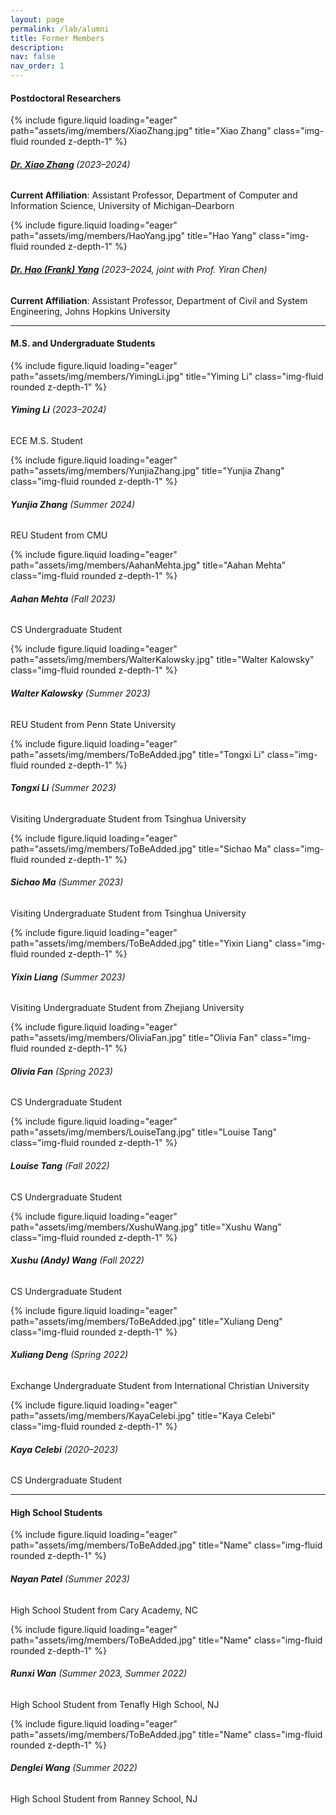 ```yaml
---
layout: page
permalink: /lab/alumni
title: Former Members
description:
nav: false
nav_order: 1
---
```


#### **Postdoctoral Researchers**

<div class="row">
    <div class="col-sm-2">
        {% include figure.liquid loading="eager" path="assets/img/members/XiaoZhang.jpg" title="Xiao Zhang" class="img-fluid rounded z-depth-1" %}
    </div>
    <div class="col-sm-4">
        <h6><strong>
            <a href="https://www.zhangxiao.me/" target="_blank" rel="noopener noreferrer">Dr. Xiao Zhang</a>
        </strong> (2023&ndash;2024)</h6>
        <p><strong>Current Affiliation</strong>: Assistant Professor, Department of Computer and Information Science, University of Michigan&ndash;Dearborn</p>
    </div>
    <div class="col-sm-2">
        {% include figure.liquid loading="eager" path="assets/img/members/HaoYang.jpg" title="Hao Yang" class="img-fluid rounded z-depth-1" %}
    </div>
    <div class="col-sm-4">
        <h6><strong>
            <a href="https://www.haofrankyang.net/" target="_blank" rel="noopener noreferrer">Dr. Hao (Frank) Yang</a>
        </strong> (2023&ndash;2024, joint with Prof. Yiran Chen)</h6>
        <p><strong>Current Affiliation</strong>: Assistant Professor, Department of Civil and System Engineering, Johns Hopkins University</p>
    </div>
</div>

---

#### **M.S. and Undergraduate Students**

<div class="row">
    <div class="col-sm-2">
        {% include figure.liquid loading="eager" path="assets/img/members/YimingLi.jpg" title="Yiming Li" class="img-fluid rounded z-depth-1" %}
    </div>
    <div class="col-sm-4">
        <h6><strong>Yiming Li</strong> (2023&ndash;2024)</h6>
        <p>ECE M.S. Student</p>
    </div>
    <div class="col-sm-2">
        {% include figure.liquid loading="eager" path="assets/img/members/YunjiaZhang.jpg" title="Yunjia Zhang" class="img-fluid rounded z-depth-1" %}
    </div>
    <div class="col-sm-4">
        <h6><strong>Yunjia Zhang</strong> (Summer 2024)</h6>
        <p>REU Student from CMU</p>
    </div>
</div>

<div class="row">
    <div class="col-sm-2">
        {% include figure.liquid loading="eager" path="assets/img/members/AahanMehta.jpg" title="Aahan Mehta" class="img-fluid rounded z-depth-1" %}
    </div>
    <div class="col-sm-4">
        <h6><strong>Aahan Mehta</strong> (Fall 2023)</h6>
        <p>CS Undergraduate Student</p>
    </div>
    <div class="col-sm-2">
        {% include figure.liquid loading="eager" path="assets/img/members/WalterKalowsky.jpg" title="Walter Kalowsky" class="img-fluid rounded z-depth-1" %}
    </div>
    <div class="col-sm-4">
        <h6><strong>Walter Kalowsky</strong> (Summer 2023)</h6>
        <p>REU Student from Penn State University</p>
    </div>
</div>

<div class="row">
    <div class="col-sm-2">
        {% include figure.liquid loading="eager" path="assets/img/members/ToBeAdded.jpg" title="Tongxi Li" class="img-fluid rounded z-depth-1" %}
    </div>
    <div class="col-sm-4">
        <h6><strong>Tongxi Li</strong> (Summer 2023)</h6>
        <p>Visiting Undergraduate Student from Tsinghua University</p>
    </div>
    <div class="col-sm-2">
        {% include figure.liquid loading="eager" path="assets/img/members/ToBeAdded.jpg" title="Sichao Ma" class="img-fluid rounded z-depth-1" %}
    </div>
    <div class="col-sm-4">
        <h6><strong>Sichao Ma</strong> (Summer 2023)</h6>
        <p>Visiting Undergraduate Student from Tsinghua University</p>
    </div>
    <div class="col-sm-2">
        {% include figure.liquid loading="eager" path="assets/img/members/ToBeAdded.jpg" title="Yixin Liang" class="img-fluid rounded z-depth-1" %}
    </div>
    <div class="col-sm-4">
        <h6><strong>Yixin Liang</strong> (Summer 2023)</h6>
        <p>Visiting Undergraduate Student from Zhejiang University</p>
    </div>
    <div class="col-sm-2">
        {% include figure.liquid loading="eager" path="assets/img/members/OliviaFan.jpg" title="Olivia Fan" class="img-fluid rounded z-depth-1" %}
    </div>
    <div class="col-sm-4">
        <h6><strong>Olivia Fan</strong> (Spring 2023)</h6>
        <p>CS Undergraduate Student</p>
    </div>
    <div class="col-sm-2">
        {% include figure.liquid loading="eager" path="assets/img/members/LouiseTang.jpg" title="Louise Tang" class="img-fluid rounded z-depth-1" %}
    </div>
    <div class="col-sm-4">
        <h6><strong>Louise Tang</strong> (Fall 2022)</h6>
        <p>CS Undergraduate Student</p>
    </div>
    <div class="col-sm-2">
        {% include figure.liquid loading="eager" path="assets/img/members/XushuWang.jpg" title="Xushu Wang" class="img-fluid rounded z-depth-1" %}
    </div>
    <div class="col-sm-4">
        <h6><strong>Xushu (Andy) Wang</strong> (Fall 2022)</h6>
        <p>CS Undergraduate Student</p>
    </div>
    <div class="col-sm-2">
        {% include figure.liquid loading="eager" path="assets/img/members/ToBeAdded.jpg" title="Xuliang Deng" class="img-fluid rounded z-depth-1" %}
    </div>
    <div class="col-sm-4">
        <h6><strong>Xuliang Deng</strong> (Spring 2022)</h6>
        <p>Exchange Undergraduate Student from International Christian University</p>
    </div>
    <div class="col-sm-2">
        {% include figure.liquid loading="eager" path="assets/img/members/KayaCelebi.jpg" title="Kaya Celebi" class="img-fluid rounded z-depth-1" %}
    </div>
    <div class="col-sm-4">
        <h6><strong>Kaya Celebi</strong> (2020&ndash;2023)</h6>
        <p>CS Undergraduate Student</p>
    </div>
</div>

---

#### **High School Students**

<div class="row">
    <div class="col-sm-2">
        {% include figure.liquid loading="eager" path="assets/img/members/ToBeAdded.jpg" title="Name" class="img-fluid rounded z-depth-1" %}
    </div>
    <div class="col-sm-4">
        <h6><strong>Nayan Patel</strong> (Summer 2023)</h6>
        <p>High School Student from Cary Academy, NC</p>
    </div>
    <div class="col-sm-2">
        {% include figure.liquid loading="eager" path="assets/img/members/ToBeAdded.jpg" title="Name" class="img-fluid rounded z-depth-1" %}
    </div>
    <div class="col-sm-4">
        <h6><strong>Runxi Wan</strong> (Summer 2023, Summer 2022)</h6>
        <p>High School Student from Tenafly High School, NJ</p>
    </div>
    <div class="col-sm-2">
        {% include figure.liquid loading="eager" path="assets/img/members/ToBeAdded.jpg" title="Name" class="img-fluid rounded z-depth-1" %}
    </div>
    <div class="col-sm-4">
        <h6><strong>Denglei Wang</strong> (Summer 2022)</h6>
        <p>High School Student from Ranney School, NJ</p>
    </div>
</div>